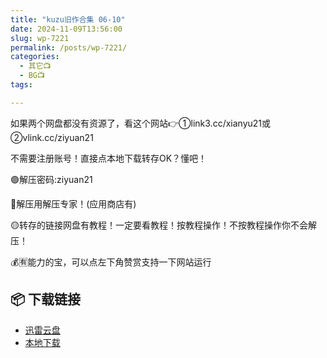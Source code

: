 ```yaml
---
title: "kuzu旧作合集 06-10"
date: 2024-11-09T13:56:00
slug: wp-7221
permalink: /posts/wp-7221/
categories:
  - 其它📺
  - BG📺
tags:

---
```


如果两个网盘都没有资源了，看这个网站👉①link3.cc/xianyu21或②vlink.cc/ziyuan21

不需要注册账号！直接点本地下载转存OK？懂吧！

🟢解压密码:ziyuan21

🔵解压用解压专家！(应用商店有)

🟡转存的链接网盘有教程！一定要看教程！按教程操作！不按教程操作你不会解压！

💰🈶能力的宝，可以点左下角赞赏支持一下网站运行

## 📦 下载链接
- [迅雷云盘](https://blziyuan21.com/pay-download/7221?key=857cca09a4&down_id=0)
- [本地下载](https://blziyuan21.com/pay-download/7221?key=857cca09a4&down_id=1)

